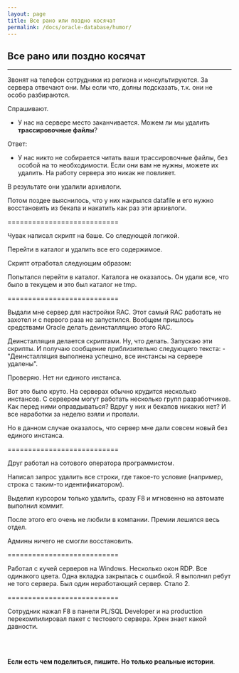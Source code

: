 ```yaml
---
layout: page
title: Все рано или поздно косячат
permalink: /docs/oracle-database/humor/
---
```



## Все рано или поздно косячат

---

Звонят на телефон сотрудники из региона и консультируются. За сервера отвечают они. Мы если что, долны подсказать, т.к. они не особо разбираются.

Спрашивают.

- У нас на сервере место заканчивается. Можем ли мы удалить **трассировочные файлы**?

Ответ:

- У нас никто не собирается читать ваши трассировочные файлы, без особой на то необходимости. Если они вам не нужны, можете их удалить. На работу сервера это никак не повлияет.

В результате они удалили архивлоги.

Потом поздее выяснилось, что у них накрылся datafile и его нужно восстановить из бекапа и накатить как раз эти архивлоги.


===========================


Чувак написал скрипт на баше. Со следующей логикой.

Перейти в каталог и удалить все его содержимое.

Скрипт отработал следующим образом:

Попытался перейти в каталог. Каталога не оказалось. Он удали все, что было в текущем и это был каталог не tmp.

===========================

Выдали мне сервер для настройки RAC. Этот самый RAC работать не захотел и с первого раза не запустился.
Вообщем пришлось средствами Oracle делать деинсталляцию этого RAC.

Деинсталляция делается скриптами. Ну, что делать. Запускаю эти скрипты. И получаю сообщение приблизительно следующего текста: - "Деинсталляция выполнена успешно, все инстансы на сервере удалены".

Проверяю. Нет ни единого инстанса.

Вот это было круто. На серверах обычно крудится несколько инстансов. С сервером могут работать несколько групп разработчиков. Как перед ними оправдываться? Вдруг у них и бекапов никаких нет? И все наработки за неделю взяли и пропали.

Но в данном случае оказалось, что сервер мне дали совсем новый без единого инстанса.

===========================

Друг работал на сотового оператора программистом.

Написал запрос удалить все строки, где такое-то условие (например, строка с таким-то идентификатором).

Выделил курсором только удалить, сразу F8 и мгновенно на автомате выполнил коммит.

После этого его очень не любили в компании. Премии лешился весь отдел.

Админы ничего не смогли восстановить.

===========================

Работал с кучей серверов на Windows. Несколько окон RDP. Все одинакого цвета. Одна вкладка закрылась с ошибкой. Я выполнил ребут не того сервера. Был один неработающий сервер. Стало 2.

===========================


Сотрудник нажал F8 в панели PL/SQL Developer и на production перекомпилировал пакет с тестового сервера. Хрен знает какой давности.



<br/><br/>

**Если есть чем поделиться, пишите. Но только реальные истории**.
